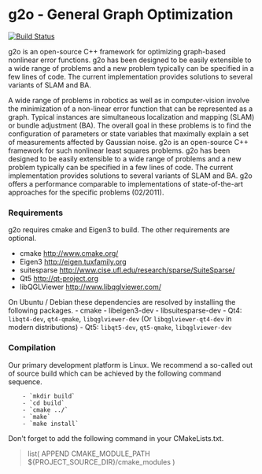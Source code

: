 
g2o - General Graph Optimization
================================
[![Build Status](https://travis-ci.org/RainerKuemmerle/g2o.svg?branch=master)](https://travis-ci.org/RainerKuemmerle/g2o)

g2o is an open-source C++ framework for optimizing graph-based nonlinear error
functions. g2o has been designed to be easily extensible to a wide range of
problems and a new problem typically can be specified in a few lines of code.
The current implementation provides solutions to several variants of SLAM and
BA.

A wide range of problems in robotics as well as in computer-vision involve the
minimization of a non-linear error function that can be represented as a graph.
Typical instances are simultaneous localization and mapping (SLAM) or bundle
adjustment (BA). The overall goal in these problems is to find the
configuration of parameters or state variables that maximally explain a set of
measurements affected by Gaussian noise. g2o is an open-source C++ framework
for such nonlinear least squares problems. g2o has been designed to be easily
extensible to a wide range of problems and a new problem typically can be
specified in a few lines of code. The current implementation provides solutions
to several variants of SLAM and BA. g2o offers a performance comparable to
implementations of state-of-the-art approaches for the specific problems
(02/2011).
### Requirements
g2o requires cmake and Eigen3 to build. The other requirements are optional.
  * cmake             http://www.cmake.org/
  * Eigen3            http://eigen.tuxfamily.org
  * suitesparse       http://www.cise.ufl.edu/research/sparse/SuiteSparse/
  * Qt5               http://qt-project.org
  * libQGLViewer      http://www.libqglviewer.com/

  On Ubuntu / Debian these dependencies are resolved by installing the
  following packages.
    - cmake
    - libeigen3-dev
    - libsuitesparse-dev
    - Qt4: `libqt4-dev`, `qt4-qmake`, `libqglviewer-dev` (Or `libqglviewer-qt4-dev` in modern distributions)
    - Qt5: `libqt5-dev`, `qt5-qmake`, `libqglviewer-dev`
### Compilation
Our primary development platform is Linux. We recommend a so-called out of source build which can be achieved
by the following command sequence.

        - `mkdir build`
        - `cd build`
        - `cmake ../`
        - `make`
        - `make install`

Don't forget to add the following command in your CMakeLists.txt.
> list( APPEND CMAKE_MODULE_PATH ${PROJECT_SOURCE_DIR}/cmake_modules )